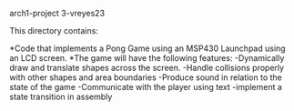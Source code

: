 arch1-project 3-vreyes23

This directory contains:

*Code that implements a Pong Game using an MSP430 Launchpad using an LCD screen.
*The game will have the following features:
     -Dynamically draw and translate shapes across the screen.
     -Handle collisions properly with other shapes and area boundaries
     -Produce sound in relation to the state of the game
     -Communicate with the player using text
     -implement a state transition in assembly